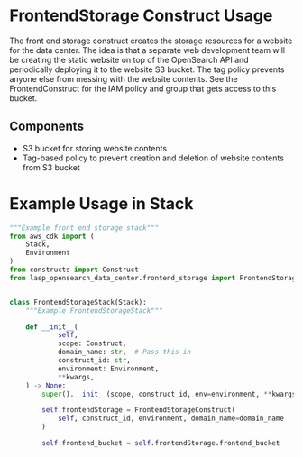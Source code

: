 # FrontendStorage Construct Usage

The front end storage construct creates the storage resources for a website for the data center. The idea 
is that a separate web development team will be creating the static website on top of the OpenSearch API and 
periodically deploying it to the website S3 bucket. The tag policy prevents anyone else from messing with the
website contents. See the FrontendConstruct for the IAM policy and group that gets access to this bucket.

## Components

- S3 bucket for storing website contents
- Tag-based policy to prevent creation and deletion of website contents from S3 bucket

# Example Usage in Stack

```python
"""Example front end storage stack"""
from aws_cdk import (
    Stack,
    Environment
)
from constructs import Construct
from lasp_opensearch_data_center.frontend_storage import FrontendStorageConstruct


class FrontendStorageStack(Stack):
    """Example FrontendStorageStack"""

    def __init__(
            self,
            scope: Construct,
            domain_name: str,  # Pass this in
            construct_id: str,
            environment: Environment,
            **kwargs,
    ) -> None:
        super().__init__(scope, construct_id, env=environment, **kwargs)

        self.frontendStorage = FrontendStorageConstruct(
            self, construct_id, environment, domain_name=domain_name
        )

        self.frontend_bucket = self.frontendStorage.frontend_bucket
```